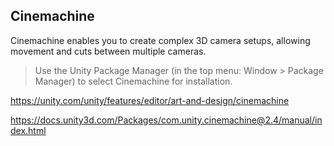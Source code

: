 ## Cinemachine
Cinemachine enables you to create complex 3D camera setups, allowing movement and cuts between multiple cameras.

> Use the Unity Package Manager (in the top menu: Window > Package Manager) to select Cinemachine for installation.



https://unity.com/unity/features/editor/art-and-design/cinemachine

https://docs.unity3d.com/Packages/com.unity.cinemachine@2.4/manual/index.html

